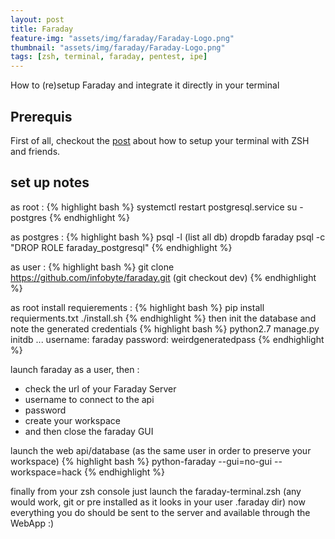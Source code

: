 ```yaml
---
layout: post
title: Faraday
feature-img: "assets/img/faraday/Faraday-Logo.png"
thumbnail: "assets/img/faraday/Faraday-Logo.png"
tags: [zsh, terminal, faraday, pentest, ipe]
---
```



How to (re)setup Faraday and integrate it directly in your terminal

## Prerequis

First of all, checkout the [post](https://cristalcorp.github.io/2018/10/14/Terminal.html) about how to setup your terminal with ZSH and friends.


## set up notes
as root :
{% highlight bash %}
systemctl restart postgresql.service
su - postgres
{% endhighlight %}

as postgres :
{% highlight bash %}
psql -l (list all db)
dropdb faraday
psql -c "DROP ROLE faraday_postgresql"
{% endhighlight %}

as user :
{% highlight bash %}
git clone https://github.com/infobyte/faraday.git
(git checkout dev)
{% endhighlight %}

as root install requierements :
{% highlight bash %}
pip install requierments.txt
./install.sh
{% endhighlight %}
then init the database and note the generated credentials
{% highlight bash %}
python2.7 manage.py initdb
...
username: faraday
password: weirdgeneratedpass
{% endhighlight %}

launch faraday as a user, then :
- check the url of your Faraday Server
- username to connect to the api
- password
- create your workspace
- and then close the faraday GUI

launch the web api/database (as the same user in order to preserve your workspace)
{% highlight bash %}
python-faraday --gui=no-gui --workspace=hack
{% endhighlight %}

finally from your zsh console just launch the faraday-terminal.zsh (any would work, git or pre installed as it looks in your user .faraday dir)
now everything you do should be sent to the server and available through the WebApp :)
